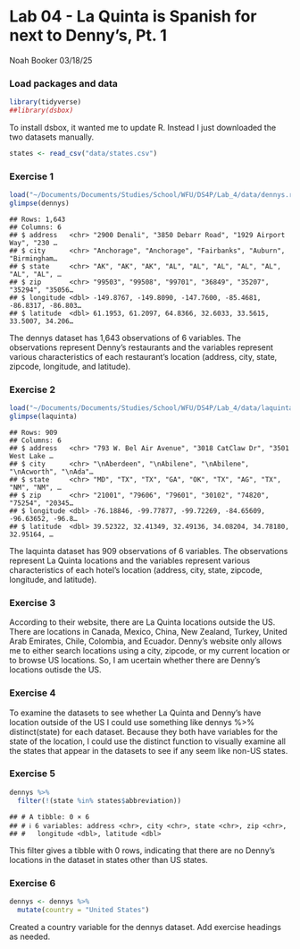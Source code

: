 Lab 04 - La Quinta is Spanish for next to Denny’s, Pt. 1
================
Noah Booker
03/18/25

### Load packages and data

``` r
library(tidyverse) 
##library(dsbox) 
```

To install dsbox, it wanted me to update R. Instead I just downloaded
the two datasets manually.

``` r
states <- read_csv("data/states.csv")
```

### Exercise 1

``` r
load("~/Documents/Documents/Studies/School/WFU/DS4P/Lab_4/data/dennys.rda")
glimpse(dennys)
```

    ## Rows: 1,643
    ## Columns: 6
    ## $ address   <chr> "2900 Denali", "3850 Debarr Road", "1929 Airport Way", "230 …
    ## $ city      <chr> "Anchorage", "Anchorage", "Fairbanks", "Auburn", "Birmingham…
    ## $ state     <chr> "AK", "AK", "AK", "AL", "AL", "AL", "AL", "AL", "AL", "AL", …
    ## $ zip       <chr> "99503", "99508", "99701", "36849", "35207", "35294", "35056…
    ## $ longitude <dbl> -149.8767, -149.8090, -147.7600, -85.4681, -86.8317, -86.803…
    ## $ latitude  <dbl> 61.1953, 61.2097, 64.8366, 32.6033, 33.5615, 33.5007, 34.206…

The dennys dataset has 1,643 observations of 6 variables. The
observations represent Denny’s restaurants and the variables represent
various characteristics of each restaurant’s location (address, city,
state, zipcode, longitude, and latitude).

### Exercise 2

``` r
load("~/Documents/Documents/Studies/School/WFU/DS4P/Lab_4/data/laquinta.rda")
glimpse(laquinta)
```

    ## Rows: 909
    ## Columns: 6
    ## $ address   <chr> "793 W. Bel Air Avenue", "3018 CatClaw Dr", "3501 West Lake …
    ## $ city      <chr> "\nAberdeen", "\nAbilene", "\nAbilene", "\nAcworth", "\nAda"…
    ## $ state     <chr> "MD", "TX", "TX", "GA", "OK", "TX", "AG", "TX", "NM", "NM", …
    ## $ zip       <chr> "21001", "79606", "79601", "30102", "74820", "75254", "20345…
    ## $ longitude <dbl> -76.18846, -99.77877, -99.72269, -84.65609, -96.63652, -96.8…
    ## $ latitude  <dbl> 39.52322, 32.41349, 32.49136, 34.08204, 34.78180, 32.95164, …

The laquinta dataset has 909 observations of 6 variables. The
observations represent La Quinta locations and the variables represent
various characteristics of each hotel’s location (address, city, state,
zipcode, longitude, and latitude).

### Exercise 3

According to their website, there are La Quinta locations outside the
US. There are locations in Canada, Mexico, China, New Zealand, Turkey,
United Arab Emirates, Chile, Colombia, and Ecuador. Denny’s website only
allows me to either search locations using a city, zipcode, or my
current location or to browse US locations. So, I am ucertain whether
there are Denny’s locations outisde the US.

### Exercise 4

To examine the datasets to see whether La Quinta and Denny’s have
location outside of the US I could use something like dennys %\>%
distinct(state) for each dataset. Because they both have variables for
the state of the location, I could use the distinct function to visually
examine all the states that appear in the datasets to see if any seem
like non-US states.

### Exercise 5

``` r
dennys %>%
  filter(!(state %in% states$abbreviation))
```

    ## # A tibble: 0 × 6
    ## # ℹ 6 variables: address <chr>, city <chr>, state <chr>, zip <chr>,
    ## #   longitude <dbl>, latitude <dbl>

This filter gives a tibble with 0 rows, indicating that there are no
Denny’s locations in the dataset in states other than US states.

### Exercise 6

``` r
dennys <- dennys %>% 
  mutate(country = "United States")
```

Created a country variable for the dennys dataset. Add exercise headings
as needed.

